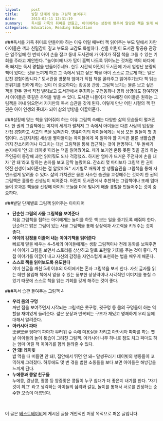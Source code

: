 ```yaml
---
layout:     post
title:      발달 단계에 맞는 그림책 보여주기
date:       2013-02-11 12:31:19
summary:    독서를 가족의 취미를 만들고, 아이에게는 성장에 맞추어 알맞은 책을 읽게 해줘야 한다.
categories: Education, Reading Education
---
```



###독서를 가족 취미로 만들어야 하는 이유
어릴 때부터 책 읽어주는 부모 밑에서 자란 아이들은 책과 친밀감이 깊고 부모와 교감도 특별하다. 산돌 어린이 도서관 황공용 관장은 일주일에 한 번씩 아이 손을 잡고 동네 도서관에 가 아이가 직접 책을 고를 수 있는 기회를 주라고 제안한다. "놀이터에 나가 땀이 흠뻑 나도록 뛰어노는 것처럼 책의 바다에 푹 빠지는 독서 경험을 만들어주세요. 한두 시간씩 어린이 도서관에 가서 엄청난 분량의 책이 있다는 것을 느끼게 하고 그 속에서 읽고 싶은 책을 아이 스스로 고르게 하는 일은 값진 경험이랍니다."
도서관을 방문해 엄마가 직접 책을 골라주고 읽어주기보다 책 읽는 분위기를 접하게 하는 것이 더 중요하다는 황공용 관장. 그림책 보기는 물론 보고 싶은 책을 한두 권씩 직접 빌려보고 도서관에서 주최하는 구연동화나 영화 상영에도 참여하면서 아이들은 뜻깊은 추억을 쌓을 수 있다. 도서관 나들이가 익숙해진 아이들은 원하는 그림책을 꺼내 읽으면서 자기만의 독서 습관을 갖게 된다. 이렇게 만난 어린 시절의 책 한 권은 아이 인생의 푯대가 되어 삶의 방향을 이끌어준다.

###성장에 맞는 책을 읽어줘야 하는 이유
그림책 속에는 다양한 삶의 모습들이 펼쳐진다. 한 권의 그림책에는 미지의 세계가 펼쳐져 그 속에서 아이들은 다른 사람의 입장을 간접 경험하고 사고의 폭을 넓혀간다. 영유아기의 아이들에게는 세상 모든 일들이 첫 경험이다. 스펀지처럼 세상을 빨아들이는 아이들에게 꼭 알아야 할 지식은 물론 생활습관까지 잔소리하거나 다그치는 대신 그림책을 통해 접근하는 것이 현명하다.
"두 돌배기 손자에게 '안 돼! 데이빗'이라는 책을 읽어줬어요. 제가 보기엔 온통 못된 짓을 골라 하는 주인공이 등장해 과연 읽어줘도 되나 걱정했죠. 하지만 엄마가 뜨거운 주전자에 손을 대자 '안 돼'라고 말하는 손자를 보고 깜짝 놀랐어요. 잔소리 몇 마디보다 그림책 한 권이 멋진 선생이 되어준다는 걸 알았어요" 시기별로 배워야 할 생활습관을 그림책을 통해 자연스럽게 알려줄 수 있다. 삶의 가치관은 물론 사소한 습관을 교정해주는 것까지 한 권의 그림책은 훌륭한 선생님이 되어준다. 어린이 도서관에서 추천하는 그림책이나 또래 엄마들이 효과본 책들을 선정해 아이의 오늘을 더욱 빛나게 해줄 경험을 만들어주는 것이 중요하다.

###발달 단계별로 그림책 읽어주는 아이디어
* <strong>단순한 그림의 사물 그림책을 보여준다</strong>     
처음 그림책을 접하는 아이에게는 놀이를 하듯 책 보는 일을 즐기도록 해줘야 한다. 단순하고 밝은 그림이 있는 사물 그림책을 통해 상상력과 사고력을 키워주는 것이 좋다.
* <strong>아이의 감정을 이끌어 내는 이야기책을 읽어준다</strong>     
빠르게 말을 배우는 4~5세의 아이들에게는 생활 그림책이나 전래 동화를 보여주면서 아이가 그림을 보면서 스토리를 상상하고 말로 표현할 기회를 주는 것이 좋다. 직접 이야기를 이끌어 내고 자신의 감정을 자연스럽게 표현하는 법을 배우게 해준다.
* <strong>스스로 책을 읽어보도록 유도한다</strong>     
이미 한글을 깨친 5세 이후의 아이에게는 혼자 그림책을 보게 한다. 자칫 글자를 읽는 데만 몰입해 책에서 얻을 수 있는 풍부한 상상력이나 시각적인 이미지를 놓칠 수 있기 때문에 스스로 책을 읽는 기회를 갖게 해주는 것이 좋다.

###독서 습관 들여주는 그림책 4
* <strong>우리 몸의 구멍</strong>     
까만 점을 보여주면서 시작되는 그림책은 콧구멍, 귓구멍 등 몸의 구멍들이 하는 역할을 재미있게 들려준다. 짧은 문장과 반복되는 구조가 재밌고 명쾌하게 우리 몸에 대해서 알려준다.
* <strong>아카시아 파마</strong>    
뽀글뽀글 엄마의 파마가 부러워 숲 속에 미용실을 차리고 아카시아 파마를 하는 옛날 아이들의 놀이 풍습이 그려진 그림책. 아카시아 나무 하나로 점도 치고 파마도 하는 엄마 어릴 적 이야기를 함께 들려줄 수 있다.
* <strong>안 돼! 데이빗</strong>     
밥 먹을 때 떠들면 안 돼!, 집안에서 뛰면 안 돼~ 말썽꾸러기 데이빗의 행동들이 코믹하게 그려졌다. 하루에도 몇 번 겪을 법한 소동들을 보다 보면 아이들은 해방감을 느끼게 된다.
* <strong>누에콩과 콩알 친구들</strong>    
누에콩, 강낭콩, 땅콩 등 앙증맞은 콩들이 누구 침대가 더 좋은지 내기를 한다. '자기 것이 최고' 라고 생각하는 아이들의 심리와 갈등, 놀이를 통해서 서로를 인정하는 순수한 모습이 아름답다.


<br /><br />
이 글은 [베스트베이비](http://www.ibestbaby.co.kr)에 게시된 글을 개인적인 저장 목적으로 퍼온 글입니다.